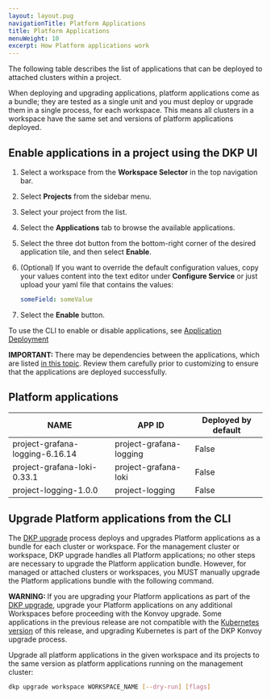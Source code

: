 ```yaml
---
layout: layout.pug
navigationTitle: Platform Applications
title: Platform Applications
menuWeight: 10
excerpt: How Platform applications work
---
```


The following table describes the list of applications that can be deployed to attached clusters within a project.

<!-- # This page not yet updated
Review the [project application service resource requirements](./platform-application-requirements/) to ensure that the attached clusters have sufficient resources.
-->

When deploying and upgrading applications, platform applications come as a bundle; they are tested as a single unit and you must deploy or upgrade them in a single process, for each workspace. This means all clusters in a workspace have the same set and versions of platform applications deployed.

## Enable applications in a project using the DKP UI

1.  Select a workspace from the **Workspace Selector** in the top navigation bar.

1.  Select **Projects** from the sidebar menu.

1.  Select your project from the list.

1.  Select the **Applications** tab to browse the available applications.

1.  Select the three dot button from the bottom-right corner of the desired application tile, and then select **Enable**.

1.  (Optional) If you want to override the default configuration values, copy your values content into the text editor under **Configure Service** or just upload your yaml file that contains the values:

      ```yaml
      someField: someValue
      ```

1.  Select the **Enable** button.

To use the CLI to enable or disable applications, see [Application Deployment](./application-deployment)

<p class="message--important"><strong>IMPORTANT: </strong>There may be dependencies between the applications, which are listed <a href="application-dependencies/">in this topic</a>. Review them carefully prior to customizing to ensure that the applications are deployed successfully.</p>

## Platform applications

| NAME                           | APP ID                  | Deployed by default |
| ------------------------------ | ----------------------- | ------------------- |
| project-grafana-logging-6.16.14 | project-grafana-logging | False               |
| project-grafana-loki-0.33.1    | project-grafana-loki    | False               |
| project-logging-1.0.0          | project-logging         | False               |

## Upgrade Platform applications from the CLI

The [DKP upgrade](../../../dkp-upgrade) process deploys and upgrades Platform applications as a bundle for each cluster or workspace. For the management cluster or workspace, DKP upgrade handles all Platform applications; no other steps are necessary to upgrade the Platform application bundle. However, for managed or attached clusters or workspaces, you MUST manually upgrade the Platform applications bundle with the following command.

<p class="message--warning"><strong>WARNING: </strong>If you are upgrading your Platform applications as part of the <a href="../../../dkp-upgrade">DKP upgrade</a>, upgrade your Platform applications on any additional Workspaces before proceeding with the Konvoy upgrade. Some applications in the previous release are not compatible with the <a href="../../../release-notes/">Kubernetes version</a> of this release, and upgrading Kubernetes is part of the DKP Konvoy upgrade process.
</p>

Upgrade all platform applications in the given workspace and its projects to the same version as platform applications running on the management cluster:

```bash
dkp upgrade workspace WORKSPACE_NAME [--dry-run] [flags]
```
